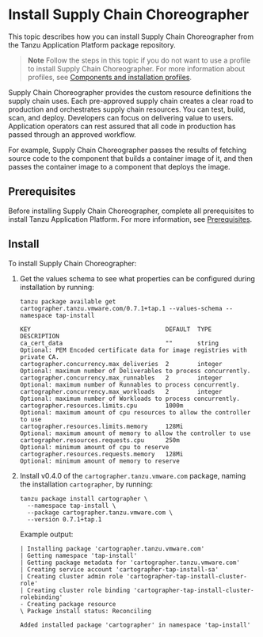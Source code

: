 # Install Supply Chain Choreographer

This topic describes how you can install Supply Chain Choreographer from the Tanzu Application
Platform package repository.

> **Note** Follow the steps in this topic if you do not want to use a profile to install Supply
> Chain Choreographer. For more information about profiles, see
> [Components and installation profiles](../about-package-profiles.hbs.md).

Supply Chain Choreographer provides the custom resource definitions the supply chain uses. Each
pre-approved supply chain creates a clear road to production and orchestrates supply chain
resources. You can test, build, scan, and deploy. Developers can focus on delivering value to users.
Application operators can rest assured that all code in production has passed through an approved
workflow.

For example, Supply Chain Choreographer passes the results of fetching source code to the component
that builds a container image of it, and then passes the container image to a component that deploys
the image.

## <a id='scc-prereqs'></a>Prerequisites

Before installing Supply Chain Choreographer, complete all prerequisites to install Tanzu
Application Platform. For more information, see [Prerequisites](../prerequisites.md).

## <a id='scc-install'></a> Install

To install Supply Chain Choreographer:

1. Get the values schema to see what properties can be configured during installation by running:

   ```console
   tanzu package available get cartographer.tanzu.vmware.com/0.7.1+tap.1 --values-schema --namespace tap-install

   KEY                                      DEFAULT  TYPE     DESCRIPTION
   ca_cert_data                             ""       string   Optional: PEM Encoded certificate data for image registries with private CA.
   cartographer.concurrency.max_deliveries  2        integer  Optional: maximum number of Deliverables to process concurrently.
   cartographer.concurrency.max_runnables   2        integer  Optional: maximum number of Runnables to process concurrently.
   cartographer.concurrency.max_workloads   2        integer  Optional: maximum number of Workloads to process concurrently.
   cartographer.resources.limits.cpu        1000m             Optional: maximum amount of cpu resources to allow the controller to use
   cartographer.resources.limits.memory     128Mi             Optional: maximum amount of memory to allow the controller to use
   cartographer.resources.requests.cpu      250m              Optional: minimum amount of cpu to reserve
   cartographer.resources.requests.memory   128Mi             Optional: minimum amount of memory to reserve
   ```

1. Install v0.4.0 of the `cartographer.tanzu.vmware.com` package, naming the installation
   `cartographer`, by running:

   ```console
   tanzu package install cartographer \
     --namespace tap-install \
     --package cartographer.tanzu.vmware.com \
     --version 0.7.1+tap.1
   ```

   Example output:

   ```console
   | Installing package 'cartographer.tanzu.vmware.com'
   | Getting namespace 'tap-install'
   | Getting package metadata for 'cartographer.tanzu.vmware.com'
   | Creating service account 'cartographer-tap-install-sa'
   | Creating cluster admin role 'cartographer-tap-install-cluster-role'
   | Creating cluster role binding 'cartographer-tap-install-cluster-rolebinding'
   - Creating package resource
   \ Package install status: Reconciling

   Added installed package 'cartographer' in namespace 'tap-install'
   ```
